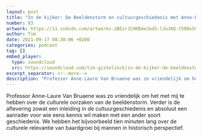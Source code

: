 ```yaml
---
layout: post
title: "In de kijker: De Beeldenstorm en cultuurgeschiedenis met Anne-Laure Van Bruaene"
number: 83
artwork: https://i1.sndcdn.com/artworks-zBEzrJCHKB4eJedS-lJoJ6Q-t500x500.jpg
author: Tim
date: 2021-09-17 08:30:06 +0200
categories: podcast
tag: []
embed_player:
  type: soundcloud
  src: https://soundcloud.com/tim-gistelinck/in-de-kijker-de-beeldenstorm-en-cultuurgeschiedenis-met-anne-laure-van-bruaene
excerpt_separator: <!--more-->
description: "Professor Anne-Laure Van Bruaene was zo vriendelijk om het met mij te hebben over de culturele oorzaken van de beeldenstorm."
---
```

Professor Anne-Laure Van Bruaene was zo vriendelijk om het met mij te hebben over de culturele oorzaken van de beeldenstorm. Verder is de aflevering zowat een inleiding in de cultuurgeschiedenis en absoluut een aanrader voor wie eens kennis wil maken met een ander soort geschiedenis. We hebben het bijvoorbeeld tien minuten lang over de culturele relevantie van baardgroei bij mannen in historisch perspectief.
